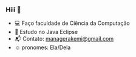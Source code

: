 ### Hiii  🤞
- 💻 Faço faculdade de Ciência da Computação
- 📖 Estudo no Java Eclipse
- :mailbox_with_mail: Contato: managerakemi@gmail.com
- :relaxed: pronomes: Ela/Dela 
